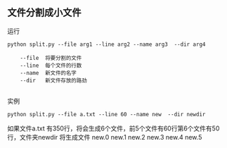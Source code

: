 ## 文件分割成小文件
	
运行

	python split.py --file arg1 --line arg2 --name arg3  --dir arg4

		--file  将要分割的文件
		--line  每个文件的行数
		--name  新文件的名字
		--dir   新文件存放的路劲

##
实例
    
    python split.py --file a.txt --line 60 --name new  --dir newdir

如果文件a.txt 有350行，将会生成6个文件，前5个文件有60行第6个文件有50行，文件夹newdir 将生成文件 new.0 new.1 new.2 new.3 new.4 new.5








